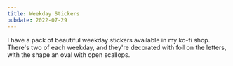 ```yaml
---
title: Weekday Stickers
pubdate: 2022-07-29
---
```


I have a pack of beautiful weekday stickers available in my ko-fi shop. There's two of each weekday, and they're decorated with foil on the letters, with the shape an oval with open scallops.